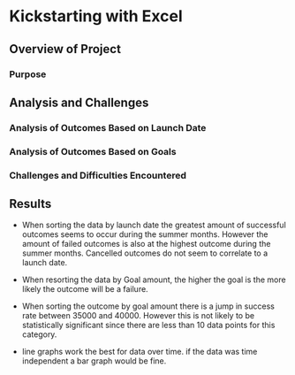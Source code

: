 # Kickstarting with Excel

## Overview of Project

### Purpose

## Analysis and Challenges

### Analysis of Outcomes Based on Launch Date

### Analysis of Outcomes Based on Goals

### Challenges and Difficulties Encountered

## Results

- When sorting the data by launch date the greatest amount of successful outcomes seems to occur during the summer months. However the amount of failed outcomes 
	is also at the highest outcome during the summer months. Cancelled outcomes do not seem to correlate to a launch date. 

- When resorting the data by Goal amount, the higher the goal is the more likely the outcome will be a failure. 

- When sorting the outcome by goal amount there is a jump in success rate between 35000 and 40000. However this is not likely to be statistically significant 
	since there are less than 10 data points for this category.   

- line graphs work the best for data over time. if the data was time independent a bar graph would be fine. 

